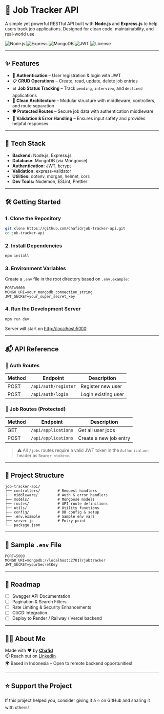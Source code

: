 
# 🧾 Job Tracker API

A simple yet powerful RESTful API built with **Node.js** and **Express.js** to help users track job applications. Designed for clean code, maintainability, and real-world use.

![Node.js](https://img.shields.io/badge/Node.js-339933?logo=node.js&logoColor=white&style=flat-square)
![Express](https://img.shields.io/badge/Express.js-000000?logo=express&logoColor=white&style=flat-square)
![MongoDB](https://img.shields.io/badge/MongoDB-47A248?logo=mongodb&logoColor=white&style=flat-square)
![JWT](https://img.shields.io/badge/Auth-JWT-orange?style=flat-square)
![License](https://img.shields.io/github/license/chafid/job-tracker-api?style=flat-square)

---

## ✨ Features

- 🔐 **Authentication** – User registration & login with JWT
- 📋 **CRUD Operations** – Create, read, update, delete job entries
- 📊 **Job Status Tracking** – Track `pending`, `interview`, and `declined` applications
- 🧼 **Clean Architecture** – Modular structure with middleware, controllers, and route separation
- 🛡️ **Protected Routes** – Secure job data with authentication middleware
- 🧪 **Validation & Error Handling** – Ensures input safety and provides helpful responses

---

## 🚀 Tech Stack

- **Backend:** Node.js, Express.js
- **Database:** MongoDB (via Mongoose)
- **Authentication:** JWT, bcrypt
- **Validation:** express-validator
- **Utilities:** dotenv, morgan, helmet, cors
- **Dev Tools:** Nodemon, ESLint, Prettier

---

## 🛠️ Getting Started

### 1. Clone the Repository

```bash
git clone https://github.com/Chafid/job-tracker-api.git
cd job-tracker-api
```

### 2. Install Dependencies

```bash
npm install
```

### 3. Environment Variables

Create a `.env` file in the root directory based on `.env.example`:

```env
PORT=5000
MONGO_URI=your_mongodb_connection_string
JWT_SECRET=your_super_secret_key
```

### 4. Run the Development Server

```bash
npm run dev
```

Server will start on [http://localhost:5000](http://localhost:5000)

---

## 📬 API Reference

### 🔐 Auth Routes

| Method | Endpoint              | Description           |
|--------|-----------------------|-----------------------|
| POST   | `/api/auth/register` | Register new user    |
| POST   | `/api/auth/login`    | Login existing user  |

### 💼 Job Routes (Protected)

| Method | Endpoint                 | Description               |
|--------|--------------------------|---------------------------|
| GET    | `/api/applications`      | Get all user jobs         |
| POST   | `/api/applications`      | Create a new job entry    |

> ⚠️ All `/jobs` routes require a valid JWT token in the `Authorization` header as `Bearer <token>`.

---

## 📁 Project Structure

```
job-tracker-api/
├── controllers/        # Request handlers
├── middleware/         # Auth & error handlers
├── models/             # Mongoose models
├── routes/             # API route definitions
├── utils/              # Utility functions
├── config/             # DB config & setup
├── .env.example        # Sample env vars
├── server.js           # Entry point
└── package.json
```

---

## 🧪 Sample `.env` File

```env
PORT=5000
MONGO_URI=mongodb://localhost:27017/jobtracker
JWT_SECRET=yourSecretKey
```

---

## 🧭 Roadmap

- [ ] Swagger API Documentation
- [ ] Pagination & Search Filters
- [ ] Rate Limiting & Security Enhancements
- [ ] CI/CD Integration
- [ ] Deploy to Render / Railway / Vercel backend

---

## 🧑‍💻 About Me

Made with ❤️ by **[Chafid](https://github.com/Chafid)**  
📫 Reach out on [LinkedIn](https://www.linkedin.com/in/chafid-ahmad-b1936450/)  
🌍 Based in Indonesia – Open to remote backend opportunities!

---

## ⭐️ Support the Project

If this project helped you, consider giving it a ⭐️ on GitHub and sharing it with others!
